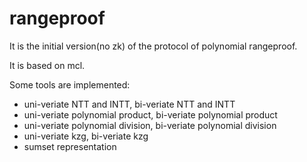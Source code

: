# rangeproof

It is the initial version(no zk) of the protocol of polynomial rangeproof.

It is based on mcl. 

Some tools are implemented:

- uni-veriate NTT and INTT, bi-veriate NTT and INTT
- uni-veriate polynomial product, bi-veriate polynomial product
- uni-veriate polynomial division, bi-veriate polynomial division
- uni-veriate kzg, bi-veriate kzg
- sumset representation
